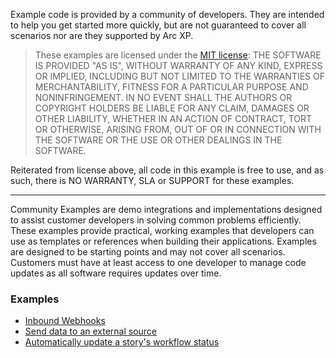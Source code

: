 Example code is provided by a community of developers. They are intended to help you get started more quickly, but are not guaranteed to cover all scenarios nor are they supported by Arc XP.

> These examples are licensed under the [MIT license](https://mit-license.org/): THE SOFTWARE IS PROVIDED "AS IS", WITHOUT WARRANTY OF ANY KIND, EXPRESS OR IMPLIED, INCLUDING BUT NOT LIMITED TO THE WARRANTIES OF MERCHANTABILITY, FITNESS FOR A PARTICULAR PURPOSE AND NONINFRINGEMENT. IN NO EVENT SHALL THE AUTHORS OR COPYRIGHT HOLDERS BE LIABLE FOR ANY CLAIM, DAMAGES OR OTHER LIABILITY, WHETHER IN AN ACTION OF CONTRACT, TORT OR OTHERWISE, ARISING FROM, OUT OF OR IN CONNECTION WITH THE SOFTWARE OR THE USE OR OTHER DEALINGS IN THE SOFTWARE.

Reiterated from license above, all code in this example is free to use, and as such, there is NO WARRANTY, SLA or SUPPORT for these examples.

----
Community Examples are demo integrations and implementations designed to assist customer developers in solving common problems efficiently. These examples provide practical, working examples that developers can use as templates or references when building their applications. Examples are designed to be starting points and may not cover all scenarios. Customers must have at least access to one developer to manage code updates as all software requires updates over time.

### Examples
* [Inbound Webhooks](https://github.com/arcxp/ifx-example-webhooks)
* [Send data to an external source](https://github.com/arcxp/ifx-example-send-data-to-an-external-application-nodejs)
* [Automatically update a story's workflow status](https://github.com/arcxp/ifx-example-workflow-status)
